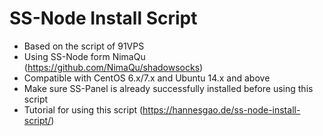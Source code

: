 # SS-Node Install Script
* Based on the script of 91VPS
* Using SS-Node form NimaQu (https://github.com/NimaQu/shadowsocks)
* Compatible with CentOS 6.x/7.x and Ubuntu 14.x and above
* Make sure SS-Panel is already successfully installed before using this script
* Tutorial for using this script (https://hannesgao.de/ss-node-install-script/)
